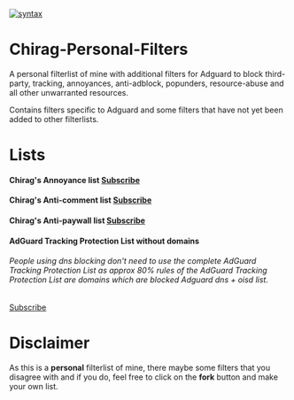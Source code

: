[![syntax](https://img.shields.io/badge/syntax-AdGuard-%23c61300.svg)](https://kb.adguard.com/en/general/how-to-create-your-own-ad-filters)

# Chirag-Personal-Filters

A personal filterlist of mine with additional filters for Adguard to block third-party, tracking, annoyances, anti-adblock, popunders, resource-abuse and all other unwarranted resources.

Contains filters specific to Adguard and some filters that have not yet been added to other filterlists.

# Lists

#### Chirag's Annoyance list <a href="https://subscribe.adblockplus.org/?location=https://raw.githubusercontent.com/chirag127/adblock/main/AAll.txt&title=Chirag%20Annoyance%20list">Subscribe</a>

#### Chirag's Anti-comment list <a href="https://subscribe.adblockplus.org/?location=https://raw.githubusercontent.com/chirag127/adblock/main/SP/C.txt&title=Chirag%20Anti-comment%20list">Subscribe</a>

#### Chirag's Anti-paywall list <a href="https://subscribe.adblockplus.org/?location=https://raw.githubusercontent.com/chirag127/adblock/main/SP/APWL.txt&title=Chirag%20Anti-paywall%20list">Subscribe</a>

#### AdGuard Tracking Protection List without domains
###### People using dns blocking don't need to use the complete AdGuard Tracking Protection List as approx 80% rules of the AdGuard Tracking Protection List are domains which are blocked Adguard dns + oisd list.
<a href="https://subscribe.adblockplus.org/?location=https://raw.githubusercontent.com/chirag127/adblock/main/Include/AdGuard/ATPWD.txt&title=AdGuard Tracking Protection List without domains">Subscribe</a>


# Disclaimer 

As this is a **personal** filterlist of mine, there maybe some filters that you disagree with and if you do, feel free to click on the **fork** button and make your own list.
